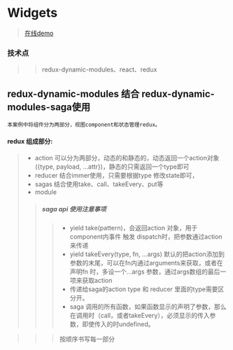 # Widgets
> [在线demo](https://mochunyi.github.io/Widgets/)
### 技术点
>>redux-dynamic-modules、react、redux
## redux-dynamic-modules 结合 redux-dynamic-modules-saga使用
    本案例中将组件分为两部分，视图component和状态管理redux。
#### redux 组成部分:
>-  action 可以分为两部分，动态的和静态的，动态返回一个action对象({type, payload, ...attr})，静态的只需返回一个type即可
>-  reducer 结合immer使用，只需要根据type 修改state即可，
>-  sagas 结合使用take、call、takeEvery、put等
>-  module 
>>#####  saga api 使用注意事项
>>>- yield take(pattern)，会返回action 对象，用于component内事件 触发 dispatch时，把参数通过action来传递
>>>- yield takeEvery(type, fn, ...args) 默认的把action添加到参数的末尾，可以在fn内通过arguments来获取，或者在声明fn 时，多设一个...args 参数，通过args数组的最后一项来获取action
>>>- 传递给saga的action type 和 reducer 里面的type需要区分开。
>>>- saga 调用的所有函数，如果函数显示的声明了参数，那么在调用时（call，或者takeEvery），必须显示的传入参数，即使传入的时undefined。

>>>按顺序书写每一部分